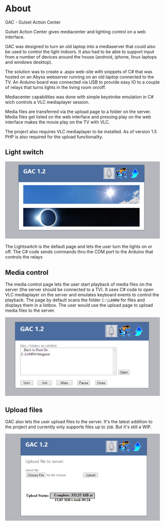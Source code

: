 # About
GAC - Gulset Action Center

Gulset Action Center gives mediacenter and lighting control on a web interface. 

GAC was designed to turn an old laptop into a mediaserver that could also
be used to control the light indoors. It also had to be able to support input 
from a number of devices around the house (android, iphone, linux laptops and
windows desktop). 

The solution was to create a .aspx web-site with snippets of C# that was hosted 
on an Abyss webserver running on an old laptop connected to the TV. An Arduino
board was connected via USB to provide easy IO to a couple of relays that turns
lights in the living room on/off.

Mediacenter capabilities was done with simple keystroke emulation in C# wich
controls a VLC mediaplayer session. 

Media files are transferred via the upload page to a folder on the server. 
Media files get listed on the web interface and pressing play on the web 
interface makes the movie play on the TV with VLC.

The project also requires VLC mediaplayer to be installed.
As of version 1.5 PHP is also required for the upload functionality.

## Light switch
![Light switch](https://github.com/studiefredfredrik/GAC/blob/master/Artwork/images%20for%20the%20wiki/lights%20default.PNG?raw=true)

The Lightswitch is the default page and lets the user turn the lights on or off. The C# code sends commands thru the COM port to the Arduino that controls the relays

## Media control
The media control page lets the user start playback of media files on the server (the server should be connected to a TV). 
It uses C# code to open VLC mediaplayer on the server and emulates keyboard events to control the playback.
The page by default scans the folder `C:\LANRW` for files and displays them in a listbox. The user would use the upload page to upload media files to the server.

![Media control](https://github.com/studiefredfredrik/GAC/blob/master/Artwork/images%20for%20the%20wiki/media.PNG?raw=true)

## Upload files
GAC also lets the user upload files to the server. It's the latest addition to the project and currently only supports files up to `2GB`. But it's still a WIP.

![Upload files](https://github.com/studiefredfredrik/GAC/blob/master/Artwork/images%20for%20the%20wiki/upload.PNG?raw=true)